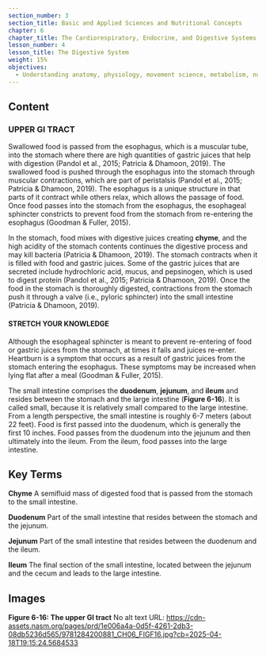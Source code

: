 ```yaml
---
section_number: 3
section_title: Basic and Applied Sciences and Nutritional Concepts
chapter: 6
chapter_title: The Cardiorespiratory, Endocrine, and Digestive Systems
lesson_number: 4
lesson_title: The Digestive System
weight: 15%
objectives:
  - Understanding anatomy, physiology, movement science, metabolism, nutrition, and supplementation.
---
```


## Content
### UPPER GI TRACT

Swallowed food is passed from the esophagus, which is a muscular tube, into the stomach where there are high quantities of gastric juices that help with digestion (Pandol et al., 2015; Patricia & Dhamoon, 2019). The swallowed food is pushed through the esophagus into the stomach through muscular contractions, which are part of peristalsis (Pandol et al., 2015; Patricia & Dhamoon, 2019). The esophagus is a unique structure in that parts of it contract while others relax, which allows the passage of food. Once food passes into the stomach from the esophagus, the esophageal sphincter constricts to prevent food from the stomach from re-entering the esophagus (Goodman & Fuller, 2015).

In the stomach, food mixes with digestive juices creating **chyme**, and the high acidity of the stomach contents continues the digestive process and may kill bacteria (Patricia & Dhamoon, 2019). The stomach contracts when it is filled with food and gastric juices. Some of the gastric juices that are secreted include hydrochloric acid, mucus, and pepsinogen, which is used to digest protein (Pandol et al., 2015; Patricia & Dhamoon, 2019). Once the food in the stomach is thoroughly digested, contractions from the stomach push it through a valve (i.e., pyloric sphincter) into the small intestine (Patricia & Dhamoon, 2019).

#### STRETCH YOUR KNOWLEDGE

Although the esophageal sphincter is meant to prevent re-entering of food or gastric juices from the stomach, at times it fails and juices re-enter. Heartburn is a symptom that occurs as a result of gastric juices from the stomach entering the esophagus. These symptoms may be increased when lying flat after a meal (Goodman & Fuller, 2015).

The small intestine comprises the **duodenum**, **jejunum**, and **ileum** and resides between the stomach and the large intestine (**Figure 6-16**). It is called small, because it is relatively small compared to the large intestine. From a length perspective, the small intestine is roughly 6-7 meters (about 22 feet). Food is first passed into the duodenum, which is generally the first 10 inches. Food passes from the duodenum into the jejunum and then ultimately into the ileum. From the ileum, food passes into the large intestine.

## Key Terms

**Chyme**
A semifluid mass of digested food that is passed from the stomach to the small intestine.

**Duodenum**
Part of the small intestine that resides between the stomach and the jejunum.

**Jejunum**
Part of the small intestine that resides between the duodenum and the ileum.

**Ileum**
The final section of the small intestine, located between the jejunum and the cecum and leads to the large intestine.

## Images

**Figure 6-16: The upper GI tract**
No alt text
URL: https://cdn-assets.nasm.org/pages/prd/1e006a4a-0d5f-4261-2db3-08db5236d565/9781284200881_CH06_FIGF16.jpg?cb=2025-04-18T19:15:24.5684533